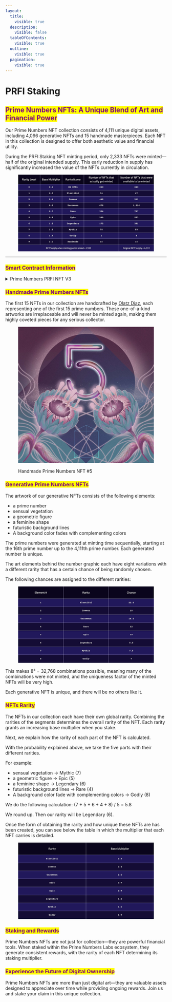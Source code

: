 ```yaml
---
layout:
  title:
    visible: true
  description:
    visible: false
  tableOfContents:
    visible: true
  outline:
    visible: true
  pagination:
    visible: true
---
```


# PRFI Staking

## <mark style="color:purple;">Prime Numbers NFTs: A Unique Blend of Art and Financial Power</mark>

Our Prime Numbers NFT collection consists of 4,111 unique digital assets, including 4,096 generative NFTs and 15 handmade masterpieces. Each NFT in this collection is designed to offer both aesthetic value and financial utility.

During the PRFI Staking NFT minting period, only 2,333 NFTs were minted—half of the original intended supply. This early reduction in supply has significantly increased the value of the NFTs currently in circulation.&#x20;

<figure><img src="../../../.gitbook/assets/PRFINFTS.jpg" alt=""><figcaption></figcaption></figure>

***

### <mark style="color:purple;">Smart Contract Information</mark>

<details>

<summary>Prime Numbers PRFI NFT V3</summary>

[xdc134279d46ce98cca734d9a43cc3dda63a1ac755d](https://xdc.blocksscan.io/address/xdc134279d46ce98cca734d9a43cc3dda63a1ac755d)

</details>

### <mark style="color:purple;">Handmade Prime Numbers NFTs</mark>

The first 15 NFTs in our collection are handcrafted by [Olatz Diaz](https://olatzdiaz.com/), each representing one of the first 15 prime numbers. These one-of-a-kind artworks are irreplaceable and will never be minted again, making them highly coveted pieces for any serious collector.

<figure><img src="../../../.gitbook/assets/HANDMADENFT (1).jpg" alt=""><figcaption><p>Handmade Prime Numbers NFT #5</p></figcaption></figure>

### <mark style="color:purple;">Generative Prime Numbers NFTs</mark>

The artwork of our generative NFTs consists of the following elements:

* a prime number
* sensual vegetation
* a geometric figure
* a feminine shape
* futuristic background lines
* A background color fades with complementing colors

The prime numbers were generated at minting time sequentially, starting at the 16th prime number up to the 4,111th prime number. Each generated number is unique.

The art elements behind the number graphic each have eight variations with a different rarity that has a certain chance of being randomly chosen.

The following chances are assigned to the different rarities:

<figure><img src="../../../.gitbook/assets/GENERATIVEPRFINFTS.jpg" alt=""><figcaption></figcaption></figure>

This makes 8⁵ = 32,768 combinations possible, meaning many of the combinations were not minted, and the uniqueness factor of the minted NFTs will be very high.

Each generative NFT is unique, and there will be no others like it.

### <mark style="color:purple;">NFTs Rarity</mark>

The NFTs in our collection each have their own global rarity.  Combining the rarities of the segments determines the overall rarity of the NFT. Each rarity grants an increasing base multiplier when you stake.

Next, we explain how the rarity of each part of the NFT is calculated.

With the probability explained above, we take the five parts with their different rarities.

For example:

* sensual vegetation → Mythic (7)
* a geometric figure → Epic (5)
* a feminine shape → Legendary (6)
* futuristic background lines → Rare (4)
* A background color fade with complementing colors → Godly (8)

We do the following calculation: (7 + 5 + 6 + 4 + 8) / 5 = 5.8

We round up. Then our rarity will be Legendary (6).

Once the form of obtaining the rarity and how unique these NFTs are has been created, you can see below the table in which the multiplier that each NFT carries is detailed.

<figure><img src="../../../.gitbook/assets/PRFINFTSRARITY.jpg" alt=""><figcaption></figcaption></figure>

### <mark style="color:purple;">Staking and Rewards</mark>

Prime Numbers NFTs are not just for collection—they are powerful financial tools. When staked within the Prime Numbers Labs ecosystem, they generate consistent rewards, with the rarity of each NFT determining its staking multiplier.

### <mark style="color:purple;">Experience the Future of Digital Ownership</mark>

Prime Numbers NFTs are more than just digital art—they are valuable assets designed to appreciate over time while providing ongoing rewards. Join us and stake your claim in this unique collection.
